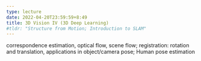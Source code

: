 ```yaml
---
type: lecture
date: 2022-04-20T23:59:59+8:49
title: 3D Vision IV (3D Deep Learning)
#tldr: "Structure from Motion; Introduction to SLAM"
---
```

correspondence estimation, optical flow, scene flow; registration: rotation and translation, applications in object/camera pose; Human pose estimation